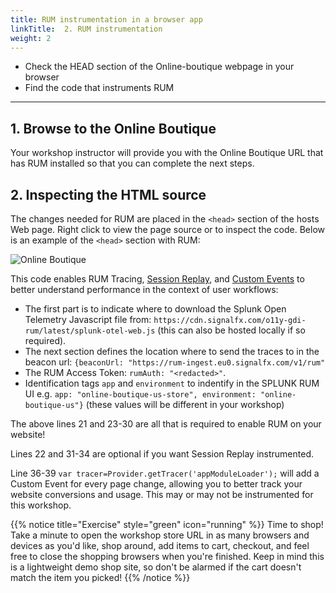 ```yaml
---
title: RUM instrumentation in a browser app
linkTitle:  2. RUM instrumentation
weight: 2
---
```


* Check the HEAD section of the Online-boutique webpage in your browser
* Find the code that instruments RUM

---

## 1. Browse to the Online Boutique

Your workshop instructor will provide you with the Online Boutique URL that has RUM installed so that you can complete the next steps.

## 2.  Inspecting the HTML source

The changes needed for RUM are placed in the `<head>` section of the hosts Web page. Right click to view the page source or to inspect the code. Below is an example of the `<head>` section with RUM:

![Online Boutique](../images/rum-inst.png)

This code enables RUM Tracing, [Session Replay](https://docs.splunk.com/observability/en/rum/rum-session-replay.html), and [Custom Events](https://docs.splunk.com/observability/en/rum/RUM-custom-events.html) to better understand performance in the context of user workflows:

* The first part is to indicate where to download the Splunk Open Telemetry Javascript file from: `https://cdn.signalfx.com/o11y-gdi-rum/latest/splunk-otel-web.js` (this can also be hosted locally if so required).
* The next section defines the location where to send the traces to in the beacon url: `{beaconUrl: "https://rum-ingest.eu0.signalfx.com/v1/rum"`
* The RUM Access Token:  `rumAuth: "<redacted>"`.
* Identification tags `app` and `environment` to indentify in the SPLUNK RUM UI e.g.  `app: "online-boutique-us-store", environment: "online-boutique-us"}` (these values will be different in your workshop)

The above lines 21 and 23-30 are all that is required to enable RUM on your website!

Lines 22 and 31-34 are optional if you want Session Replay instrumented.

Line 36-39 `var tracer=Provider.getTracer('appModuleLoader');` will add a Custom Event for every page change, allowing you to better track your website conversions and usage. This may or may not be instrumented for this workshop.

{{% notice title="Exercise" style="green" icon="running" %}}
Time to shop! Take a minute to open the workshop store URL in as many browsers and devices as you'd like, shop around, add items to cart, checkout, and feel free to close the shopping browsers when you're finished. Keep in mind this is a lightweight demo shop site, so don't be alarmed if the cart doesn't match the item you picked!
{{% /notice %}}